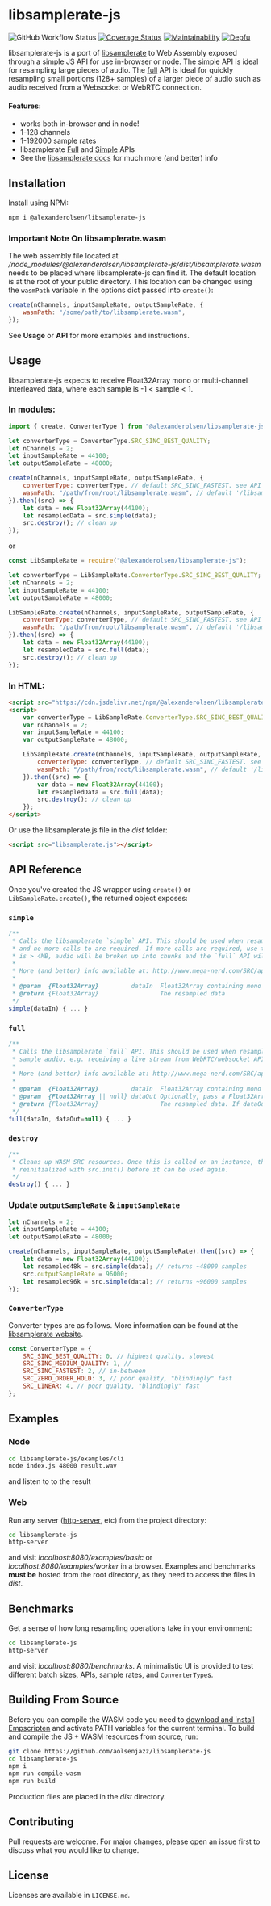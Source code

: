 # libsamplerate-js

![GitHub Workflow Status](https://img.shields.io/github/workflow/status/aolsenjazz/libsamplerate-js/Build) [![Coverage Status](https://coveralls.io/repos/github/aolsenjazz/libsamplerate-js/badge.svg?branch=main)](https://img.shields.io/coveralls/github/aolsenjazz/libsamplerate-js) [![Maintainability](https://api.codeclimate.com/v1/badges/61ceec2449f7ab6a5ca2/maintainability)](https://codeclimate.com/github/aolsenjazz/libsamplerate-js/maintainability) [![Depfu](https://badges.depfu.com/badges/fb337ab1dda45e0d1ad17ab8f8572445/overview.svg)](https://depfu.com/github/aolsenjazz/libsamplerate-js?project_id=21222)

libsamplerate-js is a port of [libsamplerate](http://www.mega-nerd.com/SRC/) to Web Assembly exposed through a simple JS API for use in-browser or node. The [simple](http://www.mega-nerd.com/SRC/api_simple.html) API is ideal for resampling large pieces of audio. The [full](http://www.mega-nerd.com/SRC/api_full.html) API is ideal for quickly resampling small portions (128+ samples) of a larger piece of audio such as audio received from a Websocket or WebRTC connection.

#### Features:

-   works both in-browser and in node!
-   1-128 channels
-   1-192000 sample rates
-   libsamplerate [Full](http://www.mega-nerd.com/SRC/api_full.html) and [Simple](http://www.mega-nerd.com/SRC/api_simple.html) APIs
-   See the [libsamplerate docs]() for much more (and better) info

## Installation

Install using NPM:

```bash
npm i @alexanderolsen/libsamplerate-js
```

### Important Note On libsamplerate.wasm

The web assembly file located at _/node_modules/@alexanderolsen/libsamplerate-js/dist/libsamplerate.wasm_ needs to be placed where libsamplerate-js can find it. The default location is at the root of your public directory. This location can be changed using the `wasmPath` variable in the options dict passed into `create()`:

```javascript
create(nChannels, inputSampleRate, outputSampleRate, {
    wasmPath: "/some/path/to/libsamplerate.wasm",
});
```

See **Usage** or **API** for more examples and instructions.

## Usage

libsamplerate-js expects to receive Float32Array mono or multi-channel interleaved data, where each sample is -1 < sample < 1.

### In modules:

```javascript
import { create, ConverterType } from "@alexanderolsen/libsamplerate-js";

let converterType = ConverterType.SRC_SINC_BEST_QUALITY;
let nChannels = 2;
let inputSampleRate = 44100;
let outputSampleRate = 48000;

create(nChannels, inputSampleRate, outputSampleRate, {
    converterType: converterType, // default SRC_SINC_FASTEST. see API for more
    wasmPath: "/path/from/root/libsamplerate.wasm", // default '/libsamplerate.wasm'
}).then((src) => {
    let data = new Float32Array(44100);
    let resampledData = src.simple(data);
    src.destroy(); // clean up
});
```

or

```javascript
const LibSampleRate = require("@alexanderolsen/libsamplerate-js");

let converterType = LibSampleRate.ConverterType.SRC_SINC_BEST_QUALITY;
let nChannels = 2;
let inputSampleRate = 44100;
let outputSampleRate = 48000;

LibSampleRate.create(nChannels, inputSampleRate, outputSampleRate, {
    converterType: converterType, // default SRC_SINC_FASTEST. see API for more
    wasmPath: "/path/from/root/libsamplerate.wasm", // default '/libsamplerate.wasm'
}).then((src) => {
    let data = new Float32Array(44100);
    let resampledData = src.full(data);
    src.destroy(); // clean up
});
```

### In HTML:

```html
<script src="https://cdn.jsdelivr.net/npm/@alexanderolsen/libsamplerate-js"></script>
<script>
    var converterType = LibSampleRate.ConverterType.SRC_SINC_BEST_QUALITY;
    var nChannels = 2;
    var inputSampleRate = 44100;
    var outputSampleRate = 48000;

    LibSampleRate.create(nChannels, inputSampleRate, outputSampleRate, {
        converterType: converterType, // default SRC_SINC_FASTEST. see API for more
        wasmPath: "/path/from/root/libsamplerate.wasm", // default '/libsamplerate.wasm'
    }).then((src) => {
        var data = new Float32Array(44100);
        let resampledData = src.full(data);
        src.destroy(); // clean up
    });
</script>
```

Or use the libsamplerate.js file in the _dist_ folder:

```html
<script src="libsamplerate.js"></script>
```

## API Reference

Once you've created the JS wrapper using `create()` or `LibSampleRate.create()`, the returned object exposes:

### `simple`

```javascript
/**
 * Calls the libsamplerate `simple` API. This should be used when resampling one individual chunk of audio,
 * and no more calls to are required. If more calls are required, use the `full` API. If the array submitted
 * is > 4MB, audio will be broken up into chunks and the `full` API will be used
 *
 * More (and better) info available at: http://www.mega-nerd.com/SRC/api_simple.html
 *
 * @param  {Float32Array}         dataIn  Float32Array containing mono|interleaved audio data where -1 < dataIn[i] < 1
 * @return {Float32Array}                 The resampled data
 */
simple(dataIn) { ... }
```

### `full`

```javascript
/**
 * Calls the libsamplerate `full` API. This should be used when resampling several chunks of the
 * sample audio, e.g. receiving a live stream from WebRTC/websocket API.
 *
 * More (and better) info available at: http://www.mega-nerd.com/SRC/api_full.html
 *
 * @param  {Float32Array}         dataIn  Float32Array containing mono|interleaved audio data where -1 < dataIn[i] < 1
 * @param  {Float32Array || null} dataOut Optionally, pass a Float32Array to avoid allocating an extra array for every esampling operation
 * @return {Float32Array}                 The resampled data. If dataOut != null, dataOut is returned
 */
full(dataIn, dataOut=null) { ... }
```

### `destroy`

```javascript
/**
 * Cleans up WASM SRC resources. Once this is called on an instance, that instance must be
 * reinitialized with src.init() before it can be used again.
 */
destroy() { ... }
```

### Update `outputSampleRate` & `inputSampleRate`

```javascript
let nChannels = 2;
let inputSampleRate = 44100;
let outputSampleRate = 48000;

create(nChannels, inputSampleRate, outputSampleRate).then((src) => {
    let data = new Float32Array(44100);
    let resampled48k = src.simple(data); // returns ~48000 samples
    src.outputSampleRate = 96000;
    let resampled96k = src.simple(data); // returns ~96000 samples
});
```

### `ConverterType`

Converter types are as follows. More information can be found at the [libsamplerate website](http://www.mega-nerd.com/SRC/api_misc.html#Converters).

```javascript
const ConverterType = {
    SRC_SINC_BEST_QUALITY: 0, // highest quality, slowest
    SRC_SINC_MEDIUM_QUALITY: 1, //
    SRC_SINC_FASTEST: 2, // in-between
    SRC_ZERO_ORDER_HOLD: 3, // poor quality, "blindingly" fast
    SRC_LINEAR: 4, // poor quality, "blindingly" fast
};
```

## Examples

### Node

```bash
cd libsamplerate-js/examples/cli
node index.js 48000 result.wav
```

and listen to to the result

### Web

Run any server ([http-server](https://www.npmjs.com/package/http-server), etc) from the project directory:

```bash
cd libsamplerate-js
http-server
```

and visit _localhost:8080/examples/basic_ or _localhost:8080/examples/worker_ in a browser. Examples and benchmarks **must be** hosted from the root directory, as they need to access the files in _dist_.

## Benchmarks

Get a sense of how long resampling operations take in your environment:

```bash
cd libsamplerate-js
http-server
```

and visit _localhost:8080/benchmarks_. A minimalistic UI is provided to test different batch sizes, APIs, sample rates, and `ConverterType`s.

## Building From Source

Before you can compile the WASM code you need to [download and install Empscripten](https://emscripten.org/docs/getting_started/downloads.html) and activate PATH variables for the current terminal. To build and compile the JS + WASM resources from source, run:

```bash
git clone https://github.com/aolsenjazz/libsamplerate-js
cd libsamplerate-js
npm i
npm run compile-wasm
npm run build
```

Production files are placed in the _dist_ directory.

## Contributing

Pull requests are welcome. For major changes, please open an issue first to discuss what you would like to change.

## License

Licenses are available in `LICENSE.md`.
